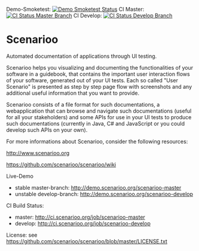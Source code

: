 Demo-Smoketest: [![Demo Smoketest Status](http://54.88.202.24:8081/job/smoketest/badge/icon)](http://54.88.202.24:8081/job/smoketest) CI Master: [![CI Status Master Branch](http://54.88.202.24:8081/job/scenarioo-master/badge/icon)](http://54.88.202.24:8081/job/scenarioo-master) CI Develop: [![CI Status Develop Branch](http://54.88.202.24:8081/job/scenarioo-develop/badge/icon)](http://54.88.202.24:8081/job/scenarioo-develop)

Scenarioo
==========

Automated documentation of applications through UI testing.

Scenarioo helps you visualizing and documenting the functionalities of your software in a guidebook, that contains the important user interaction flows of your software, generated out of your UI tests. Each so called "User Scenario" is presented as step by step page flow with screenshots and any additional useful information that you want to provide.

Scenarioo consists of a file format for such documentations, a webapplication that can browse and navigate such documentations (useful for all your stakeholders) and some APIs for use in your UI tests to produce such documentations (currently in Java, C# and JavaScript or you could develop such APIs on your own).

For more informations about Scenarioo, consider the following resources:

http://www.scenarioo.org

https://github.com/scenarioo/scenarioo/wiki

Live-Demo 

* stable master-branch: http://demo.scenarioo.org/scenarioo-master
* unstable develop-branch: http://demo.scenarioo.org/scenarioo-develop

CI Build Status: 

* master: http://ci.scenarioo.org/job/scenarioo-master
* develop: http://ci.scenarioo.org/job/scenarioo-develop

License: see https://github.com/scenarioo/scenarioo/blob/master/LICENSE.txt

